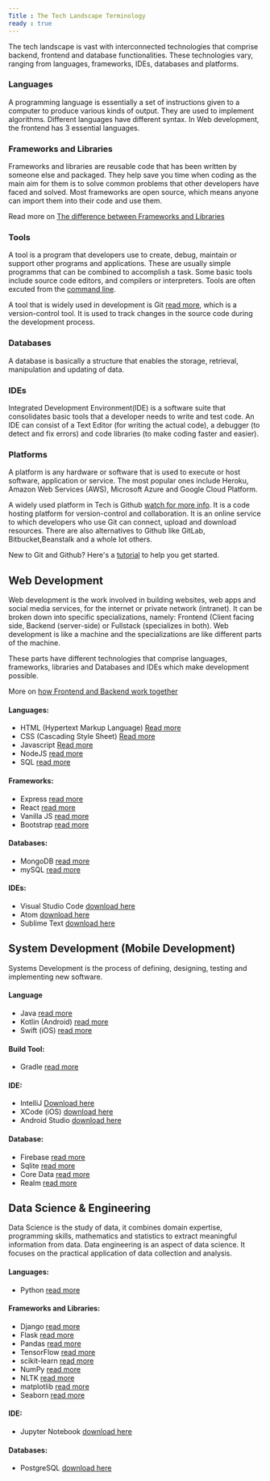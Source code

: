 ```yaml
---
Title : The Tech Landscape Terminology
ready : true
---
```


The tech landscape is vast with interconnected technologies that comprise backend, frontend and database functionalities. These technologies vary, ranging from languages, frameworks, IDEs, databases and platforms.  

### Languages
A programming language is essentially a set of instructions given to a computer to produce various kinds of output. They are used to implement algorithms. Different languages have different syntax. In Web development, the frontend has 3 essential languages.

### Frameworks and Libraries
Frameworks and libraries are reusable code that has been written by someone else and packaged. They help save you time when coding as the main aim for them is to solve common problems that other developers have faced and solved. Most frameworks are open source, which means anyone can import them into their code and use them.


Read more on [The difference between Frameworks and Libraries](https://www.freecodecamp.org/news/the-difference-between-a-framework-and-a-library-bd133054023f/)


### Tools
A tool is a program that developers use to create, debug, maintain or support other programs and applications. These are usually simple programms that can be combined to accomplish a task. Some basic tools include source code editors, and compilers or interpreters. Tools are often excuted from the [command line](https://www.youtube.com/watch?v=yz7nYlnXLfE).

A tool that is widely used in development is Git [read more](https://git-scm.com/book/en/v2/Getting-Started-What-is-Git%3F), which is a version-control tool. It is used to track changes in the source code during the development process.


### Databases
A database is basically a structure that enables the storage, retrieval, manipulation and updating of data.

### IDEs
Integrated Development Environment(IDE) is a software suite that consolidates basic tools that a developer needs to write and test code. An IDE can consist of a Text Editor (for writing the actual code), a debugger (to detect and fix errors) and code libraries (to make coding faster and easier). 

### Platforms
A platform is any hardware or software that is used to execute or host software, application or service. The most popular ones include Heroku, Amazon Web Services (AWS), Microsoft Azure and Google Cloud Platform.

A widely used platform in Tech is Github [watch for more info](https://www.youtube.com/watch?v=w3jLJU7DT5E). It is a code hosting platform for version-control and collaboration. It is an online service to which developers who use Git can connect, upload and download resources. There are also alternatives to Github like GitLab, Bitbucket,Beanstalk and a whole lot others.  

New to Git and Github? Here's a [tutorial](https://www.youtube.com/watch?v=SWYqp7iY_Tc) to help you get started.


## Web Development 

Web development is the work involved in building websites, web apps and social media services, for the internet or private network (intranet). It can be broken down into specific specializations, namely: Frontend (Client facing side, Backend (server-side)  or Fullstack (specializes in both). Web development is like a machine and the specializations are like different parts of the machine. 

These parts have different technologies that comprise languages, frameworks, libraries and Databases and IDEs which make development possible.

More on [how Frontend and Backend work together](https://www.quora.com/How-do-front-end-and-back-end-technologies-work-together)
#### Languages:

* HTML (Hypertext Markup Language) [Read more](https://www.w3schools.com/html/)
* CSS (Cascading Style Sheet) [Read more](https://www.w3schools.com/css/)
* Javascript [Read more](https://www.javascript.com/)
* NodeJS [read more](https://nodejs.org/en/)
* SQL [read more](https://www.w3schools.com/sql/sql_intro.asp)

#### Frameworks:
* Express [read more](https://expressjs.com/)
* React [read more](https://reactjs.org/)
* Vanilla JS [read more](http://vanilla-js.com/)
* Bootstrap [read more](https://getbootstrap.com/)

#### Databases:
* MongoDB [read more](https://www.mongodb.com/)
* mySQL [read more](https://www.mysql.com/)


#### IDEs:
* Visual Studio Code [download here](https://code.visualstudio.com/)
* Atom [download here](https://atom.io/)
* Sublime Text [download here](https://www.sublimetext.com/)


## System Development (Mobile Development) 
Systems Development is the process of defining, designing, testing and implementing new software. 
#### Language
* Java [read more](https://docs.oracle.com/en/java/)
* Kotlin (Android) [read more](https://kotlinlang.org/)
* Swift (iOS) [read more](https://docs.swift.org/swift-book/)


#### Build Tool:
* Gradle [read more](https://gradle.org/)


#### IDE:  
* IntelliJ [Download here](https://www.jetbrains.com/idea/)
* XCode (iOS) [download here](https://developer.apple.com/xcode/ide/)
* Android Studio [download here](https://developer.android.com/studio)

#### Database:
* Firebase [read more](https://developer.android.com/studio)
* Sqlite [read more](https://www.sqlite.org/index.html)
* Core Data [read more](https://developer.apple.com/library/archive/documentation/Cocoa/Conceptual/CoreData/index.html)
* Realm [read more](https://realm.io/docs)
## Data Science & Engineering
Data Science is the study of data, it combines domain expertise, programming skills, mathematics and statistics to extract meaningful information from data. Data engineering is an aspect of data science. It focuses on the practical application of data collection and analysis.

#### Languages:
* Python [read more](https://www.python.org/)


#### Frameworks and Libraries:
* Django [read more](https://www.djangoproject.com/)
* Flask [read more](https://www.fullstackpython.com/flask.html)
* Pandas [read more](https://pandas.pydata.org/)
* TensorFlow [read more](https://pandas.pydata.org/)
* scikit-learn [read more](https://scikit-learn.org/stable/)
* NumPy [read more](https://numpy.org/)
* NLTK [read more](https://www.nltk.org/)
* matplotlib [read more](https://matplotlib.org/)
* Seaborn [read more](https://seaborn.pydata.org/)


#### IDE:
* Jupyter Notebook [download here](https://jupyter.org/)

#### Databases:
* PostgreSQL [download here](https://www.postgresql.org/)